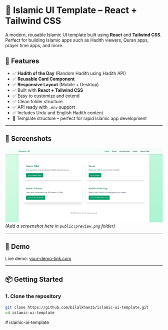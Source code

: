 # 🕌 Islamic UI Template – React + Tailwind CSS

A modern, reusable Islamic UI template built using **React** and **Tailwind CSS**. Perfect for building Islamic apps such as Hadith viewers, Quran apps, prayer time apps, and more.

## 🌟 Features

- ✅ **Hadith of the Day** (Random Hadith using Hadith API)
- ✅ **Reusable Card Component**
- ✅ **Responsive Layout** (Mobile + Desktop)
- ✅ Built with **React + Tailwind CSS**
- ✅ Easy to customize and extend
- ✅ Clean folder structure
- ✅ API ready with `.env` support
- ✅ Includes Urdu and English Hadith content
- 🧱 Template structure – perfect for rapid Islamic app development

---

## 📸 Screenshots

![Template Screenshot](public/preview.png)
_(Add a screenshot here in `public\preview.png` folder)_

---

## 🚀 Demo

Live demo: [your-demo-link.com](https://islamic-ai-template.vercel.app/)

---

## 📦 Getting Started

### 1. Clone the repository

```bash
git clone https://github.com/bilalkhan35/islamic-ui-template.git
cd islamic-ui-template
```

#   i s l a m i c - a i - t e m p l a t e 
 
 
